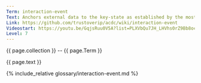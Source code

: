 ```yaml
---
Term: interaction-event
Text: Anchors external data to the key-state as established by the most recent prior establishment event
Link: https://github.com/trustoverip/acdc/wiki/interaction-event
Videostart: https://youtu.be/GqjsRuu0V5A?list=PLXVbQu7JH_LHVhs0rZ9Bb8ocyKlPljkaG&t=04m39s
Level: 7
---
```


{{ page.collection }} -- {{ page.Term }}

   {{ page.text }}

{% include_relative glossary/interaction-event.md %}

